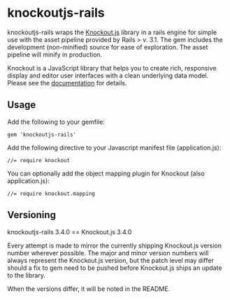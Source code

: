 # knockoutjs-rails

knockoutjs-rails wraps the [Knockout.js](http://knockoutjs.com/) library in a rails engine for simple
use with the asset pipeline provided by Rails > v. 3.1. The gem includes the development (non-minified)
source for ease of exploration. The asset pipeline will minify in production.

Knockout is a JavaScript library that helps you to create rich, responsive display and editor user
interfaces with a clean underlying data model. Please see the
[documentation](http://knockoutjs.com/documentation/introduction.html) for details.

## Usage

Add the following to your gemfile:

    gem 'knockoutjs-rails'

Add the following directive to your Javascript manifest file (application.js):

    //= require knockout

You can optionally add the object mapping plugin for Knockout (also
application.js):

    //= require knockout.mapping

## Versioning

knockoutjs-rails 3.4.0 == Knockout.js 3.4.0

Every attempt is made to mirror the currently shipping Knockout.js version number wherever possible.
The major and minor version numbers will always represent the Knockout.js version, but the patch level
may differ should a fix to gem need to be pushed before Knockout.js ships an update to the library.

When the versions differ, it will be noted in the README.
